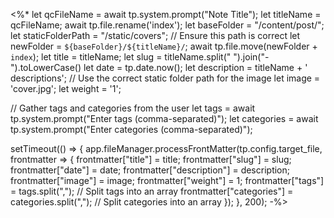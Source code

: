 <%*
let qcFileName = await tp.system.prompt("Note Title");
let titleName = qcFileName;
await tp.file.rename('index');
let baseFolder = "/content/post/";
let staticFolderPath = "/static/covers"; // Ensure this path is correct
let newFolder = `${baseFolder}/${titleName}/`;
await tp.file.move(newFolder + `index`);
let title = titleName;
let slug = titleName.split(" ").join("-").toLowerCase()
let date = tp.date.now();
let description = titleName + ' descriptions';
// Use the correct static folder path for the image
let image = 'cover.jpg';
let weight = '1';

// Gather tags and categories from the user
let tags = await tp.system.prompt("Enter tags (comma-separated)");
let categories = await tp.system.prompt("Enter categories (comma-separated)");

setTimeout(() => {
  app.fileManager.processFrontMatter(tp.config.target_file, frontmatter => {
    frontmatter["title"] = title;
    frontmatter["slug"] = slug;
    frontmatter["date"] = date;
    frontmatter["description"] = description;
    frontmatter["image"] = image;
    frontmatter["weight"] = 1;
    frontmatter["tags"] = tags.split(","); // Split tags into an array
    frontmatter["categories"] = categories.split(","); // Split categories into an array
  });
}, 200);
-%>